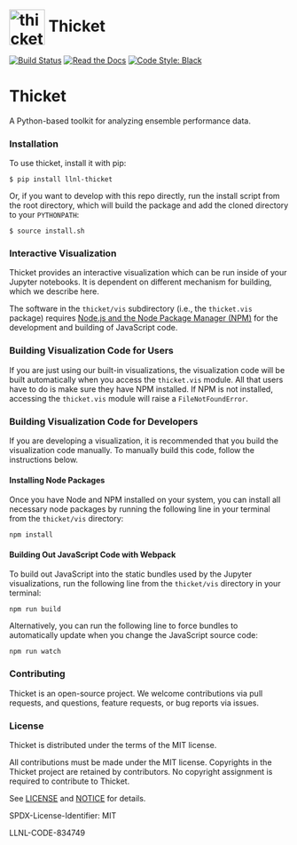 # <img src="https://raw.githubusercontent.com/slabasan/thicket/add-logo/logo-notext.png" width="64" valign="middle" alt="thicket"/> Thicket

[![Build Status](https://github.com/llnl/thicket/actions/workflows/unit-tests.yaml/badge.svg)](https://github.com/llnl/thicket/actions)
[![Read the Docs](http://readthedocs.org/projects/thicket/badge/?version=latest)](http://thicket.readthedocs.io)
[![Code Style: Black](https://img.shields.io/badge/code%20style-black-000000.svg)](https://github.com/psf/black)

# Thicket

A Python-based toolkit for analyzing ensemble performance data.

### Installation

To use thicket, install it with pip:

```
$ pip install llnl-thicket
```

Or, if you want to develop with this repo directly, run the install script from the
root directory, which will build the package and add the cloned directory to
your `PYTHONPATH`:

```
$ source install.sh
```

### Interactive Visualization

Thicket provides an interactive visualization which can be run inside of your Jupyter
notebooks. It is dependent on different mechanism for building, which we describe here.

The software in the `thicket/vis` subdirectory (i.e., the `thicket.vis` package) requires
[Node.js and the Node Package Manager (NPM)](https://nodejs.org/en/download/) for the
development and building of JavaScript code.

### Building Visualization Code for Users

If you are just using our built-in visualizations, the visualization code will be built
automatically when you access the `thicket.vis` module. All that users have to do is make
sure they have NPM installed. If NPM is not installed, accessing the `thicket.vis` module
will raise a `FileNotFoundError`.

### Building Visualization Code for Developers

If you are developing a visualization, it is recommended that you build the visualization
code manually. To manually build this code, follow the instructions below.

#### Installing Node Packages

Once you have Node and NPM installed on your system, you can install all necessary node
packages by running the following line in your terminal from the `thicket/vis` directory:

```
npm install
```

#### Building Out JavaScript Code with Webpack

To build out JavaScript into the static bundles used by the Jupyter visualizations,
run the following line from the `thicket/vis` directory in your terminal:

```
npm run build
```

Alternatively, you can run the following line to force bundles to automatically update
when you change the JavaScript source code:

```
npm run watch
```

### Contributing

Thicket is an open-source project. We welcome contributions via pull requests,
and questions, feature requests, or bug reports via issues.

### License

Thicket is distributed under the terms of the MIT license.

All contributions must be made under the MIT license. Copyrights in the
Thicket project are retained by contributors. No copyright assignment is
required to contribute to Thicket.

See [LICENSE](https://github.com/llnl/thicket/blob/develop/LICENSE) and
[NOTICE](https://github.com/llnl/thicket/blob/develop/NOTICE) for details.

SPDX-License-Identifier: MIT

LLNL-CODE-834749
